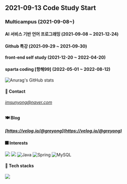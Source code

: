 ## 2021-09-13   Code Study Start

### Multicampus (2021-09-08~)

#### AI 서비스 기반 언어 프로그래밍 (2021-09-08 ~ 2021-12-24)

#### Github 특강 (2021-09-29 ~ 2021-09-30)

#### front-end self study (2021-12-20 ~ 2022-04-20)

#### sparta coding [항해99] (2022-05-01 ~ 2022-08-12)

![Anurag's GitHub stats](https://github-readme-stats.vercel.app/api?username=sunyongIM&show_icons=true&theme=radical)  

#### 🗽 Contact
###### imsunyong@naver.com

#### 🍽 Blog
##### [https://velog.io/@greyong](https://velog.io/@greyong)

#### 🎆 Interests

<div>
<img src="https://img.shields.io/badge/UI / UX-red?style=for-the-badge" />
<img src="https://img.shields.io/badge/Visual interactions-blueviolet?style=for-the-badge"/>
<img alt="Java" src ="https://img.shields.io/badge/Java-007396.svg?&style=for-the-badge&logo=Java&logoColor=white"/>
<img alt="Spring" src ="https://img.shields.io/badge/SpringBoot-6DB33F.svg?&style=for-the-badge&logo=Spring&logoColor=white"/>
<img alt="MySQL" src ="https://img.shields.io/badge/MySQL-4479A1.svg?&style=for-the-badge&logo=MySQL&logoColor=white"/>
</div>

#### 🧱 Tech stacks
<div>
<img src="http://img.shields.io/badge/-Amazon S3-569A31?style=for-the-badge&logo=Amazon S3&logoColor=white" />
</div>  
